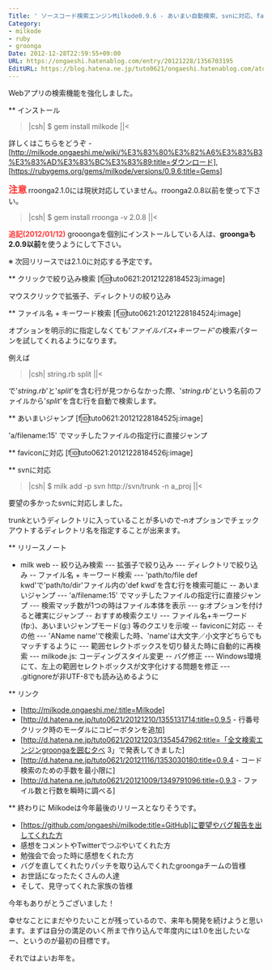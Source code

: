 ```yaml
---
Title: ' ソースコード検索エンジンMilkode0.9.6 - あいまい自動検索、svnに対応、favicon'
Category:
- milkode
- ruby
- groonga
Date: 2012-12-28T22:59:55+09:00
URL: https://ongaeshi.hatenablog.com/entry/20121228/1356703195
EditURL: https://blog.hatena.ne.jp/tuto0621/ongaeshi.hatenablog.com/atom/entry/6435922169449192547
---
```


Webアプリの検索機能を強化しました。

** インストール
>|csh|
$ gem install milkode
||<

詳しくはこちらをどうぞ - [http://milkode.ongaeshi.me/wiki/%E3%83%80%E3%82%A6%E3%83%B3%E3%83%AD%E3%83%BC%E3%83%89:title=ダウンロード], [https://rubygems.org/gems/milkode/versions/0.9.6:title=Gems]

<span class="deco" style="font-weight:bold;"><span class="deco" style="color:#FF3333;font-size:large;">注意</span>
</span>rroonga2.1.0には現状対応していません。rroonga2.0.8以前を使って下さい。

>|csh|
$ gem install rroonga -v 2.0.8
||<

<span class="deco" style="font-weight:bold;color:#FF3333;">追記(2012/01/12)</span>
grooongaを個別にインストールしている人は、<span class="deco" style="font-weight:bold;">groongaも2.0.9以前</span>を使うようにして下さい。

※ 次回リリースでは2.1.0に対応する予定です。

** クリックで絞り込み検索
[f:id:tuto0621:20121228184523j:image]

マウスクリックで拡張子、ディレクトリの絞り込み

** ファイル名 + キーワード検索
[f:id:tuto0621:20121228184524j:image]

オプションを明示的に指定しなくても'<span class="deco" style="font-style:italic;">ファイルパス+キーワード</span>'の検索パターンを試してくれるようになります。

例えば

>|csh|
string.rb split
||<

で'<span class="deco" style="font-style:italic;">string.rb</span>'と'<span class="deco" style="font-style:italic;">split</span>'を含む行が見つからなかった際、'<span class="deco" style="font-style:italic;">string.rb</span>'という名前のファイルから'<span class="deco" style="font-style:italic;">split</span>'を含む行を自動で検索します。

** あいまいジャンプ
[f:id:tuto0621:20121228184525j:image]

'a/filename:15' でマッチしたファイルの指定行に直接ジャンプ

** faviconに対応
[f:id:tuto0621:20121228184526j:image]

** svnに対応
>|csh|
$ milk add -p svn http://svn/trunk -n a_proj
||<

要望の多かったsvnに対応しました。

trunkというディレクトリに入っていることが多いので-nオプションでチェックアウトするディレクトリ名を指定することが出来ます。

** リリースノート
- milk web
-- 絞り込み検索
--- 拡張子で絞り込み
--- ディレクトリで絞り込み
-- ファイル名 + キーワード検索
--- 'path/to/file def kwd'で'path/to/dir'ファイル内の'def kwd'を含む行を検索可能に
-- あいまいジャンプ
--- 'a/filename:15' でマッチしたファイルの指定行に直接ジャンプ
--- 検索マッチ数が1つの時はファイル本体を表示
--- g:オプションを付けると確実にジャンプ
-- おすすめ検索クエリ
--- ファイル名+キーワード(fp:)、あいまいジャンプモード(g:) 等のクエリを示唆
-- faviconに対応
-- その他
--- 'AName name'で検索した時、'name'は大文字／小文字どちらでもマッチするように
--- 範囲セレクトボックスを切り替えた時に自動的に再検索
--- milkode.js: コーディングスタイル変更
-- バグ修正
--- Windows環境にて、左上の範囲セレクトボックスが文字化けする問題を修正
--- .gitignoreが非UTF-8でも読み込めるように

** リンク
- [http://milkode.ongaeshi.me/:title=Milkode]
- [http://d.hatena.ne.jp/tuto0621/20121210/1355131714:title=0.9.5 - 行番号クリック時のモーダルにコピーボタンを追加]
- [http://d.hatena.ne.jp/tuto0621/20121203/1354547962:title=「全文検索エンジンgroongaを囲む夕べ 3」で発表してきました]
- [http://d.hatena.ne.jp/tuto0621/20121116/1353030180:title=0.9.4 - コード検索のための手数を最小限に]
- [http://d.hatena.ne.jp/tuto0621/20121009/1349791096:title=0.9.3 - ファイル数と行数を瞬時に調べる]

** 終わりに
Milkodeは今年最後のリリースとなりそうです。

- [https://github.com/ongaeshi/milkode:title=GitHub]に要望やバグ報告を出してくれた方
- 感想をコメントやTwitterでつぶやいてくれた方
- 勉強会で会った時に感想をくれた方
- バグを直してくれたりパッチを取り込んでくれたgroongaチームの皆様
- お世話になったたくさんの人達
- そして、見守ってくれた家族の皆様

今年もありがとうございました！

幸せなことにまだやりたいことが残っているので、来年も開発を続けようと思います。まずは自分の満足のいく所まで作り込んで年度内には1.0を出したいなー、というのが最初の目標です。

それではよいお年を。
